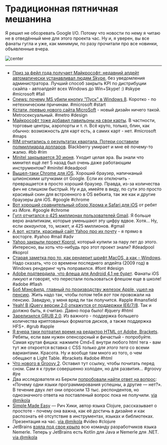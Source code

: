 # Традиционная пятничная мешанина

Я решил не обозревать Google I/O. Потому что новости по нему я читаю не в отведённый мне для этого проекта час. Ну и, я уверен, вы все фанаты гугла и уже, как минимум, по разу прочитали про все новинки, объявленные вчера.

![center](http://chyo.ru/362646366336.png)

-----

* [Приз за фейл года получает Майкрософт: недавний апдейт автоматически устанавливал людям Skype](http://www.h-online.com/security/news/item/Microsoft-installs-Skype-without-consent-1627601.html), без уведомления администратора. Лучший способ закрыть KPI по дистрибуции скайпа - автоапдейт всех Windows до Win+Skype! :) #skype #microsoft #fail
* [Cnews: почему MS убили кнопку "Пуск" в Windows 8](http://news.cnet.com/8301-10805_3-57462865-75/why-microsoft-murdered-the-start-button-in-windows-8). Коротко - по нетехническим причинам. #microsoft #start
* [Кстати, превью нового сайта MicroSoft](http://www.microsoft.com/en-us/preview/) - новый дизайн ничего такой. Metroсексуальный. #metro #design
* [Майкрософт тоже добавил павильоны на свои карты](http://www.theinquirer.net/inquirer/news/2187935/microsoft-adds-venues-bing-maps-service). В частности, торговые центры, аэропорты и т. п. Всё круто, только, блин, как обычно: возможность для карт есть, а самих карт - нет. #microsoft #maps
* [RIM отчитались о результатах квартала. Потери составили полмиллиарда долларов](http://www.thestar.com/business/article/1218739--blackberry-maker-rim-announces-518-million-loss-5-000-job-cuts-delays-bb10-to-2013). Blackberry умирает и мне её почему-то жалко. #bb #rim
* [Minitel закрывается 30 июня](http://arstechnica.com/gadgets/2012/06/minitel-frances-precursor-to-the-web-to-go-dark-on-june-30/). Уходит целая эра. Вы знали что минител ещё лет 5 назад был очень даже работающим инструментом? #minitel #deadpool
* [Вышел-таки Chrome для iOS](http://itunes.apple.com/ru/app/chrome/id535886823?mt=8). Хороший браузер, напичканый шпионскими штучками от Google. Если их отключить - превращается в просто хороший браузер. Правда, из-за количества фич не слишком быстрый. Ну и да, имейте в виду, по сути это просто красивый скин для встроенного в OS вебкита, так же как и другие браузеры для iOS. #google #chrome
* [Вот хороший сравнительный обзор Хрома и Safari для iOS](http://www.imore.com/2012/06/28/google-chrome-ios-compared-safari-ios-video/) от ребят из iMore. #google #chrome
* [Гугл отчитался о 425 миллионах пользователей Gmail](http://techcrunch.com/2012/06/28/gmail-now-has-425-million-users-google-apps-used-by-5-million-businesses-and-66-of-the-top-100-universities/). Я больше верю аналитикам, которые уменьшают эту цифру вдвое. Хотя… Ну, если *аккаунтов*, то, может, и 425 миллионов. #gmail
* [А вот, кстати, красивый сайт Yahoo про их почту](http://visualize.yahoo.com/mail/) - я прямо в восторге. #yahoo #mail #adv
* [Yahoo закрыли проект Koprol](http://www.koprolblog.com/2012/06/bye/), который купили за пару лет до этого. Интересно, вы хоть что-нибудь про этот проект знали? #deadpool #koprol
* [Старая заметка про то, как рендерит шрифт MacOS, а как - Windows](http://damieng.com/blog/2007/06/13/font-rendering-philosophies-of-windows-and-mac-os-x). Надо сказать, что со времени последнего апдейта (2009 год) в Windows рендеринг чуть поправился. #font #design
* [Adobe подтвердила, что флеша для Android 4.1 не будет](http://engadget.com/2012/06/28/adobe-confirms-it-wont-support-flash-on-android-4-1/). Фанаты iOS ликуют и говорят, что перестали пользоваться флешом еще в школе! #adobe #flash
* [Боб Мэнсфилд, главный по производству железок Apple, ушел на пенсию](http://www.apple.com/pr/library/2012/06/28Bob-Mansfield-Apples-Senior-Vice-President-of-Hardware-Engineering-to-Retire.html). Жить надо так, чтобы потом тебя *вот так* провожали на пенсию. Завидую, у меня вряд ли так получится. #apple #mansfield
* [Yeah! В jQuery версии 2.0 откажутся от поддержки IE6/7/8](http://blog.jquery.com/2012/06/28/jquery-core-version-1-9-and-beyond/). Так и должно быть, я считаю. Давно пора было! #jquery #html
* [Зарелизился GRUB 2.0](http://www.thepowerbase.com/2012/06/grub-2-0-officially-released/). Из важного - поддержка большего количества криптованных форматов дисков, а также поддержка HFS+. #grub #apple
* [Я вчера таки потратил время на редактор HTML от Adobe, Brackets](https://github.com/adobe/brackets). Ребяты, если вам нужен опенсорсный и фичастый - попробуйте. Самая крутая фишка: нажмите Cmd+E внутри любого html тега - вам тут же откроется вставка с CSS *только для этого тега* со всеми вариантами. Красота. Ну и вообще там много из того, о чем обещают в Light Table. #brackets #adobe #html
* [Что нового в Groovy 2](http://www.infoq.com/articles/new-groovy-20). Оставил тут ссылку, чтобы почитать перед сном. Сам я к груви совершенно холоден, но для развития… #groovy #jre
* Два исследователя из Беркли [попробовали найти ответ на вопрос](http://www.infoq.com/news/2012/06/Why-Languages-Succeed-Fail): «Почему одни языки программирования успешны, а другие — нет?». В течение двух лет они опросили 13 тыс. респондентов, но однозначного ответа на поставленый вопрос пока не получили. [via @mikola](http://github.com/mikola)
* [Simple Made Easy](http://www.infoq.com/presentations/Simple-Made-Easy-QCon-London-2012) — Рич Хики, автор языка Clojure, рассказывает о простоте - почему она важна, как её достичь в дизайне и как распознать её отсутствие в инструментах, языках и библиотеках. Презентация на час. [via @mikola](http://github.com/mikola) #video #clojure
* JetBrains [взяла под свое крыло](http://blogs.jetbrains.com/dotnet/2012/06/jetbrains-and-nemerle/) всю команду разработчиков языка Nemerle. Теперь у JetBrains есть Kotlin для Java и Nemerle для .NET. [via @mikola](http://github.com/mikola)